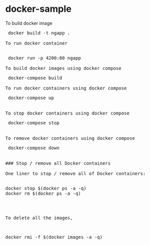 # docker-sample

To build docker image

<pre> docker build -t ngapp .

To run docker container

<pre> docker run -p 4200:80 ngapp

To build docker images using docker compose
<pre> docker-compose build

To run docker containers using docker compose
<pre> docker-compose up 


To stop docker containers using docker compose
<pre> docker-compose stop 


To remove docker containers using docker compose
<pre> docker-compose down 


### Stop / remove all Docker containers

One liner to stop / remove all of Docker containers:

<pre>docker stop $(docker ps -a -q)
docker rm $(docker ps -a -q)</pre>


To delete all the images,

<pre>docker rmi -f $(docker images -a -q)</pre>
